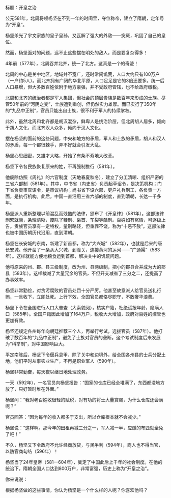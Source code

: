 标题：开皇之治



公元581年，北周将领杨坚在不到一年的时间里，夺位称帝，建立了隋朝，定年号为“开皇”。

杨坚杀光了宇文家族的皇子皇孙，又瓦解了强大的外敌——突厥，巩固了自己的皇位。

然而，杨坚面对的问题，远不止这些摆在明处的敌人，而是要复杂得多！



4年前（577年），北周吞并北齐，统一了北方。这真是一个的奇迹！

北周的中心是关中地区，地域并不宽广，还时常闹饥荒，人口大约只有100万户（一户约5人）。而北齐拥有广阔的华北平原，人口足足是它的3倍还要多。统一后人口暴增，但大多数百姓依附于地方豪强，并不受政府管辖，也不给政府缴税。

北周和北齐的统治者都是军人集团，但社会的顶层贵族是数百年来形成的士族。尽管50年前的“河阴之变”，士族遭到重创，但仍然实力雄厚。而已实行了350年的“九品中正制”，官员只能出自士族，很不利于军人的持续掌权。

此外，虽然北周和北齐都是胡汉混杂，鲜卑人是统治阶层，但北周胡人居多，倾向于胡人文化，而北齐汉人众多，倾向于汉人文化。

摆在杨坚的面前的这些问题，中央和地方的矛盾，军人和士族的矛盾，胡人和汉人的矛盾，每一个都很棘手，弄不好就会引发大乱。



杨坚心思细密，又雄才大略，开始了有条不紊地大改革。

杨坚下令各民族恢复原来的姓，不再强制推行（581年）。

他废除仿照《周礼》的六官制度（天地春夏秋冬），建立了分工清晰、组织严密的三省六部制（581年）。其中，中书省（内史省）负责起草诏令，是决策机构；门下省负责审查诏令，是审议机构；尚书省下设六部，吏户礼兵刑工，各负责一方面，是执行机构。此后，中国一直沿用三省六部的制度，直到清朝，长达一千多年。

杨坚派人重新整理以前混乱而残酷的法律，颁布了《开皇律》（581年）。这部法律删繁就简，条理清晰，废除了鞭刑、枭首、车裂等酷刑。百姓如有冤情，可逐级上告。贵族官员享有一定特权，量刑略轻，但重罪不饶，称为“十恶不赦”。这部法律也被中国历朝历代沿用，直到清朝。

杨坚在长安城的东南，新建了新首都，称为“大兴城”（582年），也就是后来的唐长安城。他开凿了一条从大兴城，到潼关，连接黄河的运河——“广通渠”（583年）。这样就能方便地粮食运到首都，解决关中的饥荒问题。



他将原来的州、郡、县三级制度，改为州、县两级制，把小的郡县合并成为大的郡县（583年）。这样裁减了大量冗余的官员，不但开支减省了三分之二，还提高了办事效率。

杨坚非常勤俭，对贪污腐败的官员处罚十分严厉。他甚至故意派人给官员送礼行贿，一旦收下，立即处死。上行下效，全国官员都恪尽职守，不敢奢华浪费。

杨坚下令在全国进行人口大普查（大索貌阅），核实户籍，杜绝谎报年龄，隐瞒人口（585年）。全国户籍因此增加了164万户，税收大大增加，政府对百姓的控管也更加有效。

杨坚还规定各州每年向朝廷推荐三个人，再举行考试，选拔官员（587年）。他打破了数百年的“九品中正制”，避免了士族对官员的垄断。这个考试制度后来发展为“科举制”，对中国影响巨大。

平定南陈后，杨坚下令偃兵息甲，除了关中和边境外，给全国各州县的士兵分配土地，他们平时从事农业生产，不再是职业军人（590年）。



杨坚非常勤奋，每天夜以继日地处理政务。

一天（592年），一名官员向杨坚报告：“国家的仓库已经全堆满了，东西都没地方放了，只好暂时堆在外面。”

杨坚问：“我对老百姓收很轻的赋税，对有功的将士大量赏赐，为什么仓库还会满呢？”

官员回答：“因为每年的收入都多于支出，所以仓库根本就不会减少。”

杨坚说：“这样啊。那今年的田租再减三分之一，军人减一半，应缴的布匹就全免了吧！”

不久，杨坚又下令政府不允许经商放贷，与民争利（594年），商人也不得当官，以防官商勾结（596年）！



杨坚当了24年皇帝（581—604年），奠定了中国此后上千年的社会制度。在他的统治下，隋朝全国人口达到800万户，非常富强，历史上称为“开皇之治”。



你来说说：

根据杨坚做的这些事情，你认为杨坚是一个什么样的人呢？你喜欢他吗？

